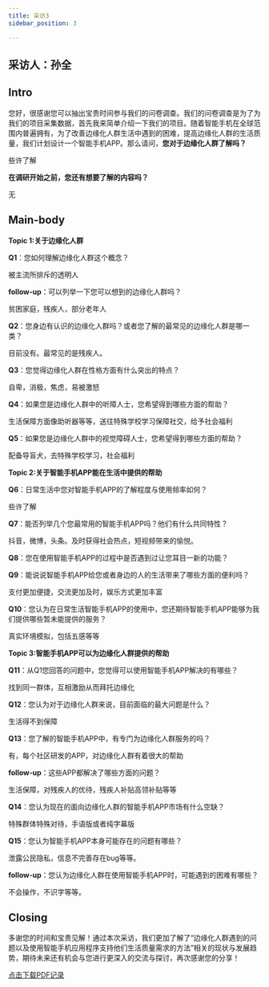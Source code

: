 ```yaml
---
title: 采访3
sidebar_position: 3

---
```


## 采访人：孙全

## Intro

您好，很感谢您可以抽出宝贵时间参与我们的问卷调查。我们的问卷调查是为了为我们的项目采集数据，首先我来简单介绍一下我们的项目。随着智能手机在全球范围内普遍拥有，为了改善边缘化人群生活中遇到的困难，提高边缘化人群的生活质量，我们计划设计一个智能手机APP。那么请问，**您对于边缘化人群了解吗？**

些许了解                                                                                                                                                           

**在调研开始之前，您还有想要了解的内容吗？**

无                                                                              

## Main-body

**Topic 1:关于边缘化人群**

**Q1**：您如何理解边缘化人群这个概念？

 被主流所排斥的透明人                                                                             

**follow-up**：可以列举一下您可以想到的边缘化人群吗？

贫困家庭，残疾人，部分老年人                                                                              

**Q2**：您身边有认识的边缘化人群吗？或者您了解的最常见的边缘化人群是哪一类？

目前没有。最常见的是残疾人。                                                                             

**Q3**：您觉得边缘化人群在性格方面有什么突出的特点？

自卑，消极，焦虑，易被激怒                                                                             

**Q4**：如果您是边缘化人群中的听障人士，您希望得到哪些方面的帮助？

生活保障方面像助听器等等，送往特殊学校学习保障社交，给予社会福利

**Q5**：如果您是边缘化人群中的视觉障碍人士，您希望得到哪些方面的帮助？

配备导盲犬，去特殊学校学习，社会福利

**Topic 2:关于智能手机APP能在生活中提供的帮助**

**Q6**：日常生活中您对智能手机APP的了解程度与使用频率如何？

 些许了解                                                                             

**Q7**：能否列举几个您最常用的智能手机APP吗？他们有什么共同特性？

 抖音，微博，头条。及时获得社会热点，短视频带来的愉悦。                                                                            

**Q8**：您在使用智能手机APP的过程中是否遇到过让您耳目一新的功能？

**Q9**：能说说智能手机APP给您或者身边的人的生活带来了哪些方面的便利吗？

 支付更加便捷，交流更加及时，娱乐方式更加丰富                                                                                                                                                           

**Q10**：您认为在日常生活智能手机APP的使用中，您还期待智能手机APP能够为我们提供哪些暂未能提供的服务？

真实环境模拟，包括五感等等                                                                                                                                                           

**Topic 3:智能手机APP可以为边缘化人群提供的帮助**

**Q11**：从Q1您回答的问题中，您觉得可以使用智能手机APP解决的有哪些？

 找到同一群体，互相激励从而拜托边缘化                                                                             

**Q12**：您认为对于边缘化人群来说，目前面临的最大问题是什么？

生活得不到保障                                                                             

**Q13**：您了解的智能手机APP中，有专门为边缘化人群服务的吗？

有，每个社区研发的APP，对边缘化人群有着很大的帮助                                                                             

**follow-up**：这些APP都解决了哪些方面的问题？

 生活保障，对残疾人的优待，残疾人补贴高领补贴等等

**Q14**：您认为现在的面向边缘化人群的智能手机APP市场有什么空缺？

 特殊群体特殊对待，手语版或者纯字幕版                                                                             

**Q15**：您认为智能手机APP本身可能存在的问题有哪些？

泄露公民隐私，信息不完善存在bug等等。                                                                             

**follow-up**：您认为边缘化人群在使用智能手机APP时，可能遇到的困难有哪些？

不会操作，不识字等等。

## Closing

多谢您的时间和宝贵见解！通过本次采访，我们更加了解了“边缘化人群遇到的问题以及使用智能手机应用程序支持他们生活质量需求的方法”相关的现状与发展趋势，期待未来还有机会与您进行更深入的交流与探讨，再次感谢您的分享！

 [点击下载PDF记录](.\files\interview3-孙全.pdf)